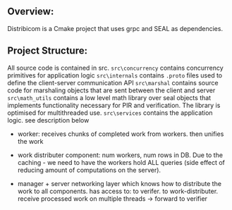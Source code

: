 ## Overview:
Distribicom is a Cmake project that uses grpc and SEAL as dependencies.

## Project Structure:
 All source code is contained in src.
 `src\concurrency` contains concurrency primitives for application logic
 `src\internals` contains `.proto` files used to define the client-server communication API
 `src\marshal` contains source code for marshaling objects that are sent between the client and server
 `src\math_utils` contains a low level math library over seal objects that implements functionality necessary for PIR and verification. The library is optimised for multithreaded use.
 `src\services` contains the application logic. see description below



- worker:
    receives chunks of completed work from workers.
    then unifies the work

- work distributer component:
  num workers, num rows in DB.
  Due to the caching - we need to have the workers hold ALL queries (side effect of reducing amount of computations on the server).

- manager + server
   networking layer which knows how to distribute the work to all components.
    has access to:
        to verifer.
        to work-distributer.
    receive processed work on multiple threads -> forward to verifier